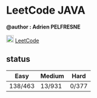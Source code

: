 # LeetCode JAVA


**@author : Adrien PELFRESNE** 

 <img src="https://zupimages.net/up/21/08/l0ho.png" width="20" height="20">  [LeetCode](https://leetcode.com/dirdros123/)   
  
## status 

|Easy|Medium|Hard|
|---|---|---|
|138/463|13/931|0/377|
